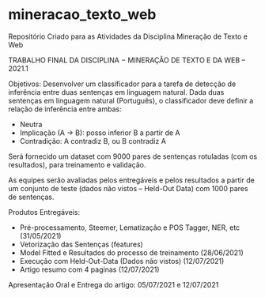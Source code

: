 # mineracao_texto_web

Repositório Criado para as Atividades da Disciplina Mineração de Texto e Web 

TRABALHO FINAL DA DISCIPLINA − MINERAÇÃO DE TEXTO E DA WEB – 2021.1

Objetivos:
Desenvolver um classificador para a tarefa de detecção de inferência entre duas sentenças em linguagem natural. Dada duas  sentenças em linguagem natural (Português), 
o classificador deve definir a relação de inferência entre ambas:

- Neutra
- Implicação (A -> B): posso inferior B a partir de A
- Contradição: A contradiz B, ou B contradiz A

Será fornecido um dataset com 9000 pares de sentenças rotuladas (com os resultados), para treinamento e validação.

As equipes serão avaliadas pelos entregáveis e pelos resultados a partir de um conjunto de teste (dados não vistos – Held-Out Data) com 1000 pares de sentenças.

Produtos Entregáveis:

- Pré-processamento, Steemer, Lematização e POS Tagger,
NER, etc (31/05/2021)
- Vetorização das Sentenças (features)
- Model Fitted e Resultados do processo de treinamento
(28/06/2021)
- Execução com Held-Out-Data (Dados não vistos) (12/07/2021)
- Artigo resumo com 4 paginas (12/07/2021)


Apresentação Oral e Entrega do artigo: 05/07/2021 e 12/07/2021
